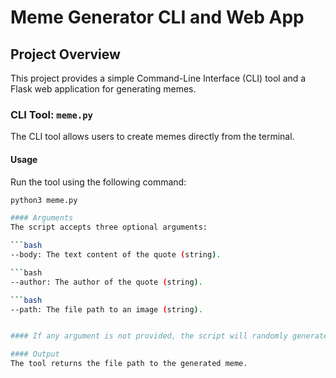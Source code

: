 # Meme Generator CLI and Web App

## Project Overview
This project provides a simple Command-Line Interface (CLI) tool and a Flask web application for generating memes. 

### CLI Tool: `meme.py`
The CLI tool allows users to create memes directly from the terminal.

#### Usage
Run the tool using the following command:
```bash
python3 meme.py

#### Arguments
The script accepts three optional arguments:

```bash
--body: The text content of the quote (string).

```bash
--author: The author of the quote (string).

```bash
--path: The file path to an image (string).


#### If any argument is not provided, the script will randomly generate or select appropriate values.

#### Output
The tool returns the file path to the generated meme.